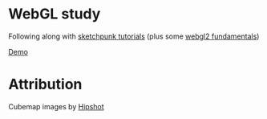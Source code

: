 # WebGL study

Following along with [sketchpunk tutorials](https://www.youtube.com/playlist?list=PLMinhigDWz6emRKVkVIEAaePW7vtIkaIF)
(plus some [webgl2 fundamentals](https://webgl2fundamentals.org/))

[Demo](https://tsumo.github.io/webgl-study/)

# Attribution

Cubemap images by [Hipshot](<https://forums.epicgames.com/unreal-tournament-2003-2004/ut2004-level-editing-modeling-skinning/108243-my-skies-and-and-cliff-textures-large-images?506748-My-skies-and-and-cliff-textures-(large-images!)>)
